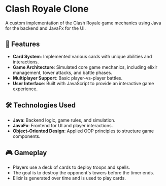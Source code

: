 # Clash Royale Clone

A custom implementation of the Clash Royale game mechanics using Java for the backend and JavaFx for the UI.

## 📌 Features
- **Card System**: Implemented various cards with unique abilities and interactions.
- **Game Architecture**: Simulated core game mechanics, including elixir management, tower attacks, and battle phases.
- **Multiplayer Support**: Basic player-vs-player battles.
- **User Interface**: Built with JavaScript to provide an interactive game experience.

## 🛠 Technologies Used
- **Java**: Backend logic, game rules, and simulation.
- **JavaFx**: Frontend for UI and player interactions.
- **Object-Oriented Design**: Applied OOP principles to structure game components.


## 🎮 Gameplay
- Players use a deck of cards to deploy troops and spells.
- The goal is to destroy the opponent's towers before the timer ends.
- Elixir is generated over time and is used to play cards.



